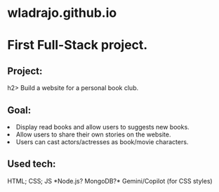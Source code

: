 # wladrajo.github.io
<h1>First Full-Stack project.</h1>

<h2>Project:</h2>h2>
Build a website for a personal book club.

<h2>Goal:</h2>
<li>Display read books and allow users to suggests new books.</li>
<li>Allow users to share their own stories on the website.</li>
<li>Users can cast actors/actresses as book/movie characters.</li>

<h2>Used tech:</h2>
HTML; CSS; JS
*Node.js? MongoDB?*
Gemini/Copilot (for CSS styles)
